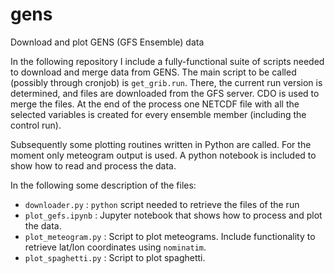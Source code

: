 # gens
Download and plot GENS (GFS Ensemble) data 

In the following repository I include a fully-functional suite of scripts needed to download and merge data from GENS.
The main script to be called (possibly through cronjob) is `get_grib.run`. There, the current run version is determined, and files are downloaded from the GFS server.
CDO is used to merge the files. At the end of the process one NETCDF file with all the selected variables is created for every ensemble member (including the control run).

Subsequently some plotting routines written in Python are called. For the moment only meteogram output is used. A python notebook is included to show how to read and process the data.

In the following some description of the files:

* `downloader.py` : `python` script needed to retrieve the files of the run
* `plot_gefs.ipynb` : Jupyter notebook that shows how to process and plot the data. 
* `plot_meteogram.py` : Script to plot meteograms. Include functionality to retrieve lat/lon coordinates using `nominatim`. 
* `plot_spaghetti.py` : Script to plot spaghetti.
